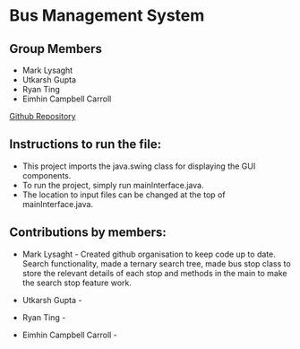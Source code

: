 #  Bus Management System
## Group Members
* Mark Lysaght
* Utkarsh Gupta
* Ryan Ting
* Eimhin Campbell Carroll

[Github Repository](https://github.com/CSU22012-ADSPROJECT/BUS-MANAGEMENT-SYSTEM)

## Instructions to run the file:
* This project imports the java.swing class for displaying the GUI components.
* To run the project, simply run mainInterface.java.
* The location to input files can be changed at the top of mainInterface.java.

## Contributions by members:

* Mark Lysaght - Created github organisation to keep code up to date. Search functionality, made a ternary search tree, made bus stop class to store the relevant details of each stop and methods in the main to make the search stop feature work.

* Utkarsh Gupta -

* Ryan Ting -

* Eimhin Campbell Carroll -

